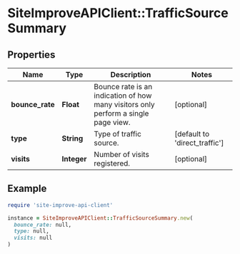 # SiteImproveAPIClient::TrafficSourceSummary

## Properties

| Name | Type | Description | Notes |
| ---- | ---- | ----------- | ----- |
| **bounce_rate** | **Float** | Bounce rate is an indication of how many visitors only perform a single page view. | [optional] |
| **type** | **String** | Type of traffic source. | [default to &#39;direct_traffic&#39;] |
| **visits** | **Integer** | Number of visits registered. | [optional] |

## Example

```ruby
require 'site-improve-api-client'

instance = SiteImproveAPIClient::TrafficSourceSummary.new(
  bounce_rate: null,
  type: null,
  visits: null
)
```

